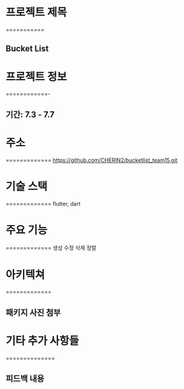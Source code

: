 # 프로젝트 제목
===========
## Bucket List

# 프로젝트 정보
============-
## 기간: 7.3 - 7.7

# 주소
=============
    https://github.com/CHERIN2/bucketlist_team15.git

# 기술 스택
=============
    flutter, dart

# 주요 기능
=============
    생성 수정 삭제 정렬

# 아키텍쳐
=============
## 패키지 사진 첨부

# 기타 추가 사항들
==============
## 피드백 내용

